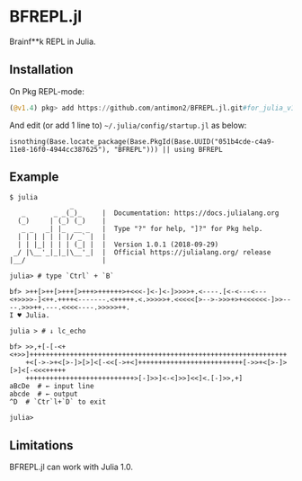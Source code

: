 # BFREPL.jl

Brainf**k REPL in Julia.

## Installation

On Pkg REPL-mode:

```jl
(@v1.4) pkg> add https://github.com/antimon2/BFREPL.jl.git#for_julia_v14
```

And edit (or add 1 line to) `~/.julia/config/startup.jl` as below:

```
isnothing(Base.locate_package(Base.PkgId(Base.UUID("051b4cde-c4a9-11e8-16f0-4944cc387625"), "BFREPL"))) || using BFREPL
```

## Example

```
$ julia
               _
   _       _ _(_)_     |  Documentation: https://docs.julialang.org
  (_)     | (_) (_)    |
   _ _   _| |_  __ _   |  Type "?" for help, "]?" for Pkg help.
  | | | | | | |/ _` |  |
  | | |_| | | | (_| |  |  Version 1.0.1 (2018-09-29)
 _/ |\__'_|_|_|\__'_|  |  Official https://julialang.org/ release
|__/                   |

julia> # type `Ctrl` + `B`

bf> >++[>++[>+++[>+++>++++++>+<<<-]<-]<-]>>>>+.<----.[<-<---<---<+>>>>-]<++.++++<-------.<+++++.<.>>>>>+.<<<<<[>-->->>>+>+<<<<<<-]>>----.>>>++.---.<<<<----.>>>>>++.
I ♥ Julia.

julia > # ↓ lc_echo

bf> >>,+[-[-<+<+>>]++++++++++++++++++++++++++++++++++++++++++++++++++++++++++++++++
    +<[->->+<[>-]>[>]<[-<<[->+<]++++++++++++++++++++++++++[->>+<[>-]>[>]<[-<<<+++++
    +++++++++++++++++++++++++++>[-]>>]<-<]>>]<<]<.[-]>>,+]
aBcDe  # ← input line
abcde  # ← output
^D  # `Ctr`l+`D` to exit

julia> 
```

## Limitations

BFREPL.jl can work with Julia 1.0.
